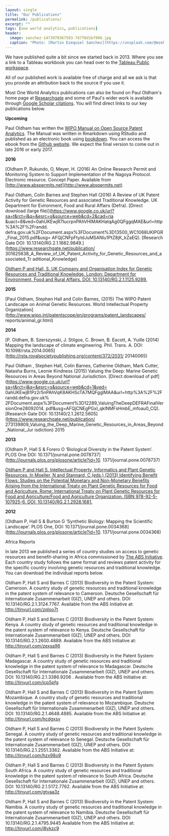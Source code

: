 ```yaml
---
layout: single
title: "Our Publications"
permalink: /publications/
excerpt: ""
tags: [one world analytics, publications]
header:
  image: sanchez-1473970367503-7d7f8d1bf998.jpg
  caption: "Photo: [Martin Ezequiel Sanchez](https://unsplash.com/@mzeketv)"
---
```


We have published quite a bit since we started back in 2013. Where you see a link to a
Tableau workbook you can head over to the [Tableau Public workspace](http://public.tableau.com/profile/poldham#!/).

All of our published work is available free of charge and all we ask is that you
provide an attribution back to the source if you use it. 

Most One World Analytics publications can also be found on Paul Oldham's home
page at [Researchgate](https://www.researchgate.net/profile/Paul_Oldham2) and
some of Paul's wider work is available through [Google Scholar
citations](https://scholar.google.co.uk/citations?user=wQvG7eoAAAAJ&hl=en). You will find direct links to our key publications below. 

**Upcoming**

Paul Oldham has written the [WIPO Manual on Open Source Patent Analytics](https://wipo-analytics.github.io). The
Manual was written in Rmarkdown using RStudio and published as an electronic book using [bookdown](https://bookdown.org). You can access the ebook from the [Github
website](https://wipo-analytics.github.io). We expect the final version to come
out in late 2016 or early 2017. 

**2016**

[Oldham P, Rukundo, O, Meyer, H. (2016) An Online Research Permit and Monitoring
System to Support Implementation of the Nagoya Protocol. Electronic resource.
Concept Paper. Available from
[http://www.abspermits.net](http://www.abspermits.net)

Paul Oldham, Colin Barnes and Stephen Hall (2016) A Review of UK Patent Activity
for Genetic Resources and associated Traditional Knowledge. UK Department for
Evironment, Food and Rural Affairs (Defra). [Direct download (large
file)](https://www.google.co.uk/url?sa=t&rct=j&q=&esrc=s&source=web&cd=2&cad=rja
&uact=8&ved=0ahUKEwjR7IucrpnPAhVHIMAKHatqAg0QFggqMAE&url=http%3A%2F%2Frandd.
defra.gov.uk%2FDocument.aspx%3FDocument%3D13500_WC1068UKIPGR_Final_2015.pdf&usg=
AFQjCNFpFtytdJuMSANlu1PtZ8jK_kZaEQ). [Research Gate DOI:
10.13140/RG.2.1.1682.9849.](https://www.researchgate.net/publication/
301625638_A_Review_of_UK_Patent_Activity_for_Genetic_Resources_and_associated_Tr
aditional_Knowledge)

[Oldham P and Hall, S. UK Company and Organisation Index for Genetic Resources
and Traditional Knowledge. London: Department for Environment, Food and Rural
Affairs. DOI: 10.13140/RG.2.1.1125.9289.](http://tinyurl.com/jqzvg8v)

**2015**

[Paul Oldham, Stephen Hall and Colin Barnes, (2015) The WIPO Patent Landscape on
Animal Genetic Resources. World Intellectual Property
Organization](http://www.wipo.int/patentscope/en/programs/patent_landscapes/
reports/animal_gr.html)

**2014**

[P. Oldham, B. Szerszynski, J. Stilgoe, C. Brown, B. Eacott, A. Yuille (2014)
Mapping the landscape of climate engineering. Phil. Trans. A. DOI:
10.1098/rsta.2014.0065](http://rsta.royalsocietypublishing.org/content/372/2031/
20140065)

Paul Oldham , Stephen Hall, Colin Barnes, Catherine Oldham, Mark Cutter, Natasha
Burns, Leonie Kindness (2015) Valuing the Deep: Marine Genetic Resources in
Areas Beyond National Jurisdiction. [Direct download of
pdf](https://www.google.co.uk/url?sa=t&rct=j&q=&esrc=s&source=web&cd=1&ved=
0ahUKEwjB1Pz2r5nPAhVqK8AKHScTA7MQFgglMAA&url=http%3A%2F%2Frandd.defra.gov.uk%
2FDocument.aspx%3FDocument%3D12289_ValuingTheDeepDEFRAFinalVersionOne28092014.
pdf&usg=AFQjCNEgPGxI_qkINMFsHmbE_mfoau0_CQ). [Research Gate DOI:
10.13140/2.1.2612.5605](https://www.researchgate.net/publication/
273139809_Valuing_the_Deep_Marine_Genetic_Resources_in_Areas_Beyond_National_Jur
isdiction) 2015

**2013**

[Oldham P, Hall S & Forero O ‘Biological Diversity in the Patent System’. PLOS
One DOI: 10.1371/journal.pone.0078737](http://journals.plos.org/plosone/article?id=10.
1371/journal.pone.0078737)

[Oldham P and Hall S. Intellectual Property, Informatics and Plant Genetic
Resources. In Moeller, N and Stannard, C (eds.) (2013) Identifying Benefit
Flows: Studies on the Potential Monetary and Non-Monetary Benefits Arising from
the International Treaty on Plant Genetic Resources for Food and Agriculture.
Rome: International Treaty on Plant Genetic Resources for Food and
Agriculture/Food and Agriculture Organization. ISBN 978-92-5-107925-6. DOI:
10.13140/RG.2.1.2928.1681.](http://tinyurl.com/zryyal7)

**2012**

[Oldham P, Hall S & Burton G ‘Synthetic Biology: Mapping the Scientific
Landscape’. PLOS One, DOI:
10.1371/journal.pone.0034368](http://journals.plos.org/plosone/article?id=10.
1371/journal.pone.0034368)

Africa Reports

In late 2013 we published a series of country studies on access to genetic
resources and benefit-sharing in Africa commissioned by [The ABS
Initiative](http://www.abs-initiative.info). Each country study follows the same
format and reviews patent activity for the specific country involving genetic
resources and traditional knowledge. You can download the individual reports
below. 

Oldham P, Hall S and Barnes C (2013) Biodiversity in the Patent System: Cameroon. A
country study of genetic resources and traditional knowledge in the patent
system of relevance to Cameroon. Deutsche Gesellschaft für Internationale
Zusammenarbeit (GIZ), UNEP and others.  DOI: 10.13140/RG.2.1.3124.7767.
Available from the ABS Initiative at: http://tinyurl.com/zqloo7t

Oldham P, Hall S and Barnes C (2013) Biodiversity in the Patent System: Kenya. A
country study of genetic resources and traditional knowledge in the patent
system of relevance to Kenya. Deutsche Gesellschaft für Internationale
Zusammenarbeit (GIZ), UNEP and others. DOI: 10.13140/RG.2.1.2600.4889. Available
from the ABS Initiative at: http://tinyurl.com/zexsa96

Oldham P, Hall S and Barnes C (2013) Biodiversity in the Patent System: Madagascar. A
country study of genetic resources and traditional knowledge in the patent
system of relevance to Madagascar. Deutsche Gesellschaft für Internationale
Zusammenarbeit (GIZ), UNEP and others.  DOI: 10.13140/RG.2.1.3386.9206 .
Available from the ABS Initiative at: http://tinyurl.com/jcp5pfg

Oldham P, Hall S and Barnes C (2013) Biodiversity in the Patent System: Mozambique. A
country study of genetic resources and traditional knowledge in the patent
system of relevance to Mozambique. Deutsche Gesellschaft für Internationale
Zusammenarbeit (GIZ), UNEP and others. DOI: 10.13140/RG.2.1.4648.4885. Available
from the ABS Initiative at: http://tinyurl.com/hcdgxsv

Oldham P, Hall S and Barnes C (2013) Biodiversity in the Patent System: Senegal. A
country study of genetic resources and traditional knowledge in the patent
system of relevance to Senegal. Deutsche Gesellschaft für Internationale
Zusammenarbeit (GIZ), UNEP and others. DOI: 10.13140/RG.2.1.2551.3362. Available
from the ABS Initiative at: http://tinyurl.com/hzx98o9

Oldham P, Hall S and Barnes C (2013) Biodiversity in the Patent System: South Africa. A
country study of genetic resources and traditional knowledge in the patent
system of relevance to South Africa. Deutsche Gesellschaft für Internationale
Zusammenarbeit (GIZ), UNEP and others.  DOI: 10.13140/RG.2.1.5172.7762.
Available from the ABS Initiative at: http://tinyurl.com/gtvaa3z

Oldham P, Hall S and Barnes C (2013) Biodiversity in the Patent System: Namibia. A
country study of genetic resources and traditional knowledge in the patent
system of relevance to Namibia. Deutsche Gesellschaft für Internationale
Zusammenarbeit (GIZ), UNEP and others. DOI: 10.13140/RG.2.1.4795.9445 Available
from the ABS Initiative at: http://tinyurl.com/j8vkzc9
